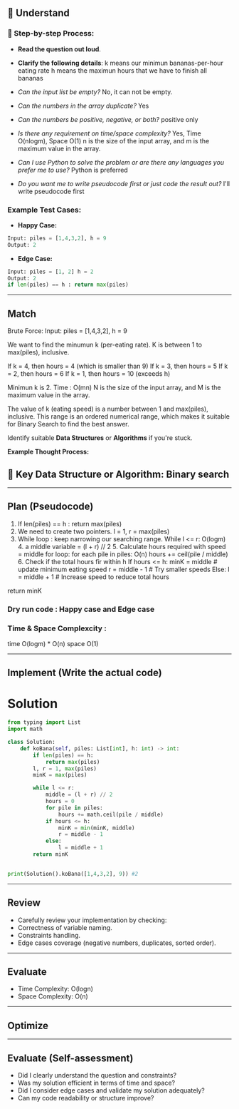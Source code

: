 ## 📖 Understand

### 📌 Step-by-step Process:

- **Read the question out loud**.
- **Clarify the following details**:
k means our minimun bananas-per-hour eating rate
h means the maximun hours that we have to finish all bananas

 - _Can the input list be empty?_ No, it can not be empty.
 - _Can the numbers in the array duplicate?_ Yes
 - _Can the numbers be positive, negative, or both?_ positive only
 - _Is there any requirement on time/space complexity?_ Yes, Time O(nlogm), Space O(1) 
 n is the size of the input array, and m is the maximum value in the array.
 - _Can I use Python to solve the problem or are there any languages you prefer me to use?_ Python is preferred
 - _Do you want me to write pseudocode first or just code the result out?_ I'll write pseudocode first

### Example Test Cases:

- **Happy Case:**
 ```python
Input: piles = [1,4,3,2], h = 9
Output: 2
 ```

- **Edge Case:**
 ```python
 Input: piles = [1, 2] h = 2
 Output: 2 
 if len(piles) == h : return max(piles) 
 ```
---

## Match
Brute Force: 
Input: piles = [1,4,3,2], h = 9

We want to find the minumun k (per-eating rate).
K is between 1 to max(piles), inclusive.

If k = 4, then hours = 4 (which is smaller than 9)
If k = 3, then hours = 5 
If k = 2, then hours = 6 
If k = 1, then hours = 10 (exceeds h)

Minimun k is 2. 
Time : O(mn) 
N is the size of the input array, and M is the maximum value in the array.

The value of k (eating speed) is a number between 1 and max(piles), inclusive.
This range is an ordered numerical range, which makes it suitable for Binary Search to find the best answer.

Identify suitable **Data Structures** or **Algorithms** if you're stuck.



**Example Thought Process:**

## 🔑 Key Data Structure or Algorithm: Binary search

---

## Plan (Pseudocode)

1. If len(piles) == h : return max(piles) 
2. We need to create two pointers. l = 1, r = max(piles) 
3. While loop : keep narrowing our searching range. While l <= r: O(logm)
    4. a middle variable = (l + r) // 2 
    5. Calculate hours required with speed = middle 
    for loop: for each pile in piles: O(n)
        hours += ceil(pile / middle)
    6. Check if the total hours fir within h 
    If hours <= h:
        minK = middle # update minimum eating speed 
        r = middle - 1 # Try smaller speeds
    Else: 
        l = middle + 1 # Increase speed to reduce total hours

return minK

### Dry run code : Happy case and Edge case 
### Time & Space Complexcity : 
time O(logm) * O(n)
space O(1)


---

## Implement (Write the actual code)

# Solution 

```python
from typing import List
import math

class Solution:
    def koBana(self, piles: List[int], h: int) -> int:
        if len(piles) == h:
            return max(piles)
        l, r = 1, max(piles)
        minK = max(piles)

        while l <= r:
            middle = (l + r) // 2 
            hours = 0
            for pile in piles:
                hours += math.ceil(pile / middle)
            if hours <= h:
                minK = min(minK, middle)
                r = middle - 1 
            else:
                l = middle + 1 
        return minK

            
print(Solution().koBana([1,4,3,2], 9)) #2 
```

---

## Review

- Carefully review your implementation by checking:
 - Correctness of variable naming.
 - Constraints handling.
 - Edge cases coverage (negative numbers, duplicates, sorted order).

---

## Evaluate

- Time Complexity: O(logn)
- Space Complexity: O(n)

---

## Optimize

---

## Evaluate (Self-assessment)

- Did I clearly understand the question and constraints?
- Was my solution efficient in terms of time and space?
- Did I consider edge cases and validate my solution adequately?
- Can my code readability or structure improve?
